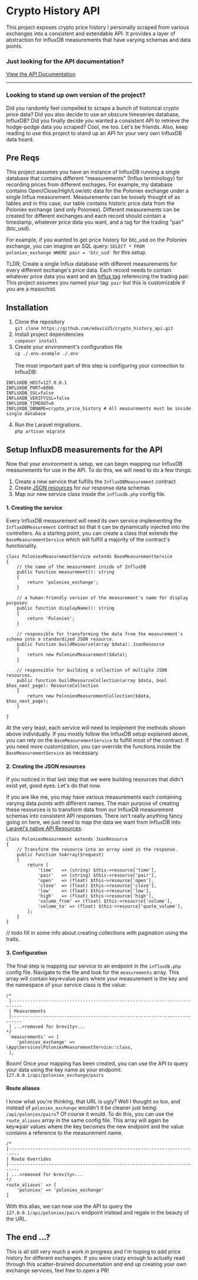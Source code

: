 # Crypto History API
This project exposes crypto price history I personally scraped from various exchanges into a consistent and extendable API. It provides a layer of abstraction for InfluxDB measurements that have varying schemas and data points.


### Just looking for the API documentation?
[View the API Documentation](https://edavis25.github.io/crypto_history_api/)

___ 
### Looking to stand up own version of the project?
Did you randomly feel compelled to scrape a bunch of historical crypto price data? Did you also decide to use an obscure timeseries database, InfluxDB? Did you finally decide you wanted a consistent API to retrieve the hodge-podge data you scraped? Cool, me too. Let's be friends. Also, keep reading to use this project to stand up an API for your very own InfluxDB data hoard.

## Pre Reqs
This project assumes you have an instance of InfluxDB running a single database that contains different "measurements" (Influx terminology) for recording prices from different exchages. For example, my database contains Open/Close/High/Low/etc data for the Poloniex exchange under a single Influx measurement. Measurements can be loosely thought of as tables and in this case, our table contains historic price data from the Poloniex exchange (and only Poloniex). Different measurements can be created for different exchanges and each record should contain a timestamp, whatever price data you want, and a tag for the trading "pair" (btc_usd).

For example, if you wanted to get price history for btc_usd on the Poloniex exchange, you can imagine an SQL query: `SELECT * FROM poloniex_exchange WHERE pair = 'btc_usd'` for this setup.

TLDR; Create a single Influx database with different measurements for every different exchange's price data. Each record needs to contain whatever price data you want and an [Influx tag](https://docs.influxdata.com/influxdb/v1.8/concepts/glossary/#tag-key) referencing the trading pair. This project assumes you named your tag: `pair` but this is customizable if you are a masochist.

## Installation
1. Clone the repository<br>`git clone https://github.com/edavis25/crypto_history_api.git`
2. Install project dependencies<br>`composer install`
3. Create your environment's configuration file
<br>`cp ./.env.example ./.env`
<br><br> The most important part of this step is configuring your connection to InfluxDB:
```
INFLUXDB_HOST=127.0.0.1
INFLUXDB_PORT=8086
INFLUXDB_SSL=false
INFLUXDB_VERIFYSSL=false
INFLUXDB_TIMEOUT=0
INFLUXDB_DBNAME=crypto_price_history # All measurements must be inside single database
```
4. Run the Laravel migrations.
<br>`php artisan migrate`

## Setup InfluxDB measurements for the API
Now that your environment is setup, we can begin mapping our InfluxDB measurements for use in the API. To do this, we will need to do a few things:
1. Create a new service that fulfills the `InfluxDBMeasurement` contract
2. Create [JSON resources](https://laravel.com/docs/8.x/eloquent-resources) for our response data schemas
3. Map our new service class inside the `influxdb.php` config file.

#### 1. Creating the service
Every InfluxDB measurement will need its own service implementing the `InfluxDBMeasurement` contract so that it can be dynamically injected into the controllers. As a starting point, you can create a class that extends the `BaseMeasurementService` which will fulfill a majority of the contract's functionality.
<br>
```
class PoloniexMeasurementService extends BaseMeasurementService
{
    // the name of the measurement inside of InfluxDB
    public function measurement(): string
    {
        return 'poloniex_exchange';
    }

    // a human-friendly version of the measurement's name for display purposes
    public function displayName(): string
    {
        return 'Poloniex';
    }
    
    // responsible for transforming the data from the measurement's schema into a standardized JSON resource.
    public function buildResource(array $data): JsonResource
    {
        return new PoloniexMeasurement($data);
    }

    // responsible for building a collection of multiple JSON resources.
    public function buildResourceCollection(array $data, bool $has_next_page): ResourceCollection
    {
        return new PoloniexMeasurementCollection($data, $has_next_page);
    }
   
}
```

At the very least, each service will need to implement the methods shown above individually. If you mostly follow the InfluxDB setup explained above, you can rely on the `BaseMeasurementService` to fulfill most of the contract. If you need more customization, you can override the functions inside the `BaseMeasurementService` as necessary.

#### 2. Creating the JSON resources
If you noticed in that last step that we were building resources that didn't exist yet, good eyes. Let's do that now.

If you are like me, you may have various measurements each containing varying data points with different names. The main purpose of creating these resources is to transform data from our InfluxDB measurement schemas into consistent API responses. There isn't really anything fancy going on here, we just need to map the data we want from InfluxDB into [Laravel's native API Resources](https://laravel.com/docs/8.x/eloquent-resources).

```
class PoloniexMeasurement extends JsonResource
{
    // Transform the resource into an array used in the response.
    public function toArray($request)
    {
        return [
            'time'   => (string) $this->resource['time'],
            'pair'   => (string) $this->resource['pair'],
            'open'   => (float) $this->resource['open'],
            'close'  => (float) $this->resource['close'],
            'low'    => (float) $this->resource['low'],
            'high'   => (float) $this->resource['high'],
            'volume_from' => (float) $this->resource['volume'],
            'volume_to' => (float) $this->resource['quote_volume'],
        ];
    }
}
```

// todo fill in some info about creating collections with pagination using the traits.

#### 3. Configuration
The final step is mapping our service to an endpoint in the `influxdb.php` config file. Navigate to the file and look for the `measurements` array. This array will contain key=>value pairs where your measurement is the key and the namespace of your service class is the value:
```
/*
 |--------------------------------------------------------------------------
 | Measurements
 |--------------------------------------------------------------------------
 | ...<removed for brevity>...
*/
 'measurements' => [
    'poloniex_exchange' => \App\Services\PoloniexMeasurementService::class,
 ],
```
Boom! Once your mapping has been created, you can use the API to query your data using the key name as your endpoint:
<br> `127.0.0.1/api/poloniex_exchange/pairs`

#### Route aliases
I know what you're thinking, that URL is ugly? Well I thought so too, and instead of `poloniex_exchange` wouldn't it be cleaner just being: `/api/poloniex/pairs`? Of course it would. To do this, you can use the `route_aliases` array in the same config file. This array will again be key=>pair values where the key becomes the new endpoint and the value contains a reference to the measurement name.
```
/*
|--------------------------------------------------------------------------
| Route Overrides
|--------------------------------------------------------------------------
| ...<removed for brevity>...
*/
route_aliases' => [
    'poloniex' => 'poloniex_exchange'
]
```
With this alias, we can now use the API to query the `127.0.0.1/api/poloniex/pairs` endpoint instead and regale in the beauty of the URL.

## The end ...?
This is all still very much a work in progress and I'm hoping to add price history for different exchanges. If you were crazy enough to actually read through this scatter-brained documentation and end up creating your own exchange services, feel free to open a PR!

